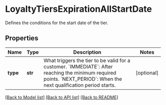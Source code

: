 # LoyaltyTiersExpirationAllStartDate

Defines the conditions for the start date of the tier.

## Properties
Name | Type | Description | Notes
------------ | ------------- | ------------- | -------------
**type** | **str** | What triggers the tier to be valid for a customer.     &#x60;IMMEDIATE&#x60;: After reaching the minimum required points.  &#x60;NEXT_PERIOD&#x60;: When the next qualification period starts. | [optional] 

[[Back to Model list]](../README.md#documentation-for-models) [[Back to API list]](../README.md#documentation-for-api-endpoints) [[Back to README]](../README.md)


